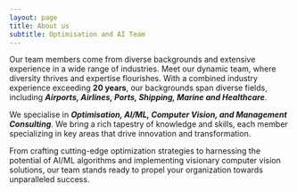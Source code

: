 ```yaml
---
layout: page
title: About us
subtitle: Optimisation and AI Team
---
```

Our team members come from diverse backgrounds and extensive experience in a wide range of industries.
Meet our dynamic team, where diversity thrives and expertise flourishes. With a combined industry experience exceeding **20 years**, our backgrounds span diverse fields, including _**Airports, Airlines, Ports, Shipping, Marine and Healthcare**_. 

We specialise in _**Optimisation, AI/ML, Computer Vision, and Management Consulting**_. We bring a rich tapestry of knowledge and skills, each member specializing in key areas that drive innovation and transformation.

From crafting cutting-edge optimization strategies to harnessing the potential of AI/ML algorithms and implementing visionary computer vision solutions, our team stands ready to propel your organization towards unparalleled success.

